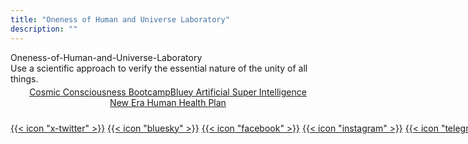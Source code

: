 ```yaml
---
title: "Oneness of Human and Universe Laboratory"
description: ""
---
```


<div class="text-xl-ohulab">Oneness-of-Human-and-Universe-Laboratory</div>

<div class="text-xl2-ohulab">Use a scientific approach to verify the essential nature of the unity of all things.</div>

<div style="display:flex;justify-content:center;flex-wrap:wrap;padding: 4px 0px;">
<a href="/bootcamp/" target="_self" class="custom-index-tags-ohulab">Cosmic Consciousness Bootcamp</a> 
<a href="https://blueyasi.org/" target="_blank" class="custom-index-tags-ohulab">Bluey Artificial Super Intelligence</a>
<a href="https://sm.doctor/" target="_blank" class="custom-index-tags-ohulab">New Era Human Health Plan</a>
</div>


<div style="margin-top:20px; white-space: nowrap;">
<a href="#" target="_blank" class="custom-icon-ohulab">{{< icon "x-twitter" >}}</a>
<a href="#" target="_blank" class="custom-icon-ohulab">{{< icon "bluesky" >}}</a>
<a href="#" target="_blank" class="custom-icon-ohulab">{{< icon "facebook" >}}</a>
<a href="#" target="_blank" class="custom-icon-ohulab">{{< icon "instagram" >}}</a>
<a href="#" target="_blank" class="custom-icon-ohulab">{{< icon "telegram" >}}</a>
<a href="#" target="_blank" class="custom-icon-ohulab">{{< icon"github" >}}</a>
</div>